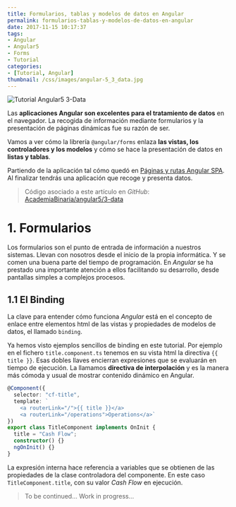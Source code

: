 ```yaml
---
title: Formularios, tablas y modelos de datos en Angular
permalink: formularios-tablas-y-modelos-de-datos-en-angular
date: 2017-11-15 10:17:37
tags:  
- Angular
- Angular5
- Forms
- Tutorial
categories:
- [Tutorial, Angular] 
thumbnail: /css/images/angular-5_3_data.jpg
---
```

![Tutorial Angular5 3-Data](/images/tutorial-angular-5_3_data.png)

Las **aplicaciones Angular son excelentes para el tratamiento de datos** en el navegador. La recogida de información mediante formularios y la presentación de páginas dinámicas fue su razón de ser.

Vamos a ver cómo la librería `@angular/forms` enlaza **las vistas, los controladores y los modelos** y cómo se hace la presentación de datos en **listas y tablas**.

<!-- more -->

Partiendo de la aplicación tal cómo quedó en [Páginas y rutas Angular SPA](../paginas-y-rutas-angular-spa/). Al finalizar tendrás una aplicación que recoge y presenta datos.

>Código asociado a este artículo en *GitHub*: [AcademiaBinaria/angular5/3-data](https://github.com/AcademiaBinaria/angular5/tree/master/3-data/cash-flow) 


# 1. Formularios
Los formularios son el punto de entrada de información a nuestros sistemas. Llevan con nosotros desde el inicio de la propia informática. Y se comen una buena parte del tiempo de programación. En *Angular* se ha prestado una importante atención a ellos facilitando su desarrollo, desde pantallas simples a complejos procesos.

## 1.1 El Binding
La clave para entender cómo funciona *Angular* está en el concepto de enlace entre elementos html de las vistas y propiedades de modelos de datos, el llamado `binding`.

Ya hemos visto ejemplos sencillos de binding en este tutorial. Por ejemplo en el fichero `title.component.ts` tenemos en su vista html la directiva `{{ title }}`. Esas dobles llaves encierran expresiones que se evaluarán en tiempo de ejecución. La llamamos **directiva de interpolación** y es la manera más cómoda y usual de mostrar contenido dinámico en Angular.

```typescript
@Component({
  selector: "cf-title",
  template: `
    <a routerLink="/">{{ title }}</a>
    <a routerLink="/operations">Operations</a>`
})
export class TitleComponent implements OnInit {
  title = "Cash Flow";
  constructor() {}
  ngOnInit() {}
}
```

La expresión interna hace referencia a variables que se obtienen de las propiedades de la clase controladora del componente. En este caso `TitleComponent.title`, con su valor *Cash Flow* en ejecución.

> To be continued... Work in progress...  